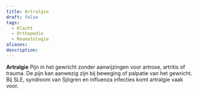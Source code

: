 ```yaml
---
title: Artralgie
draft: false
tags:
  - Klacht
  - Orthopedie
  - Reumatologie
aliases: 
description:
---
```



**Artralgie**
Pijn in het gewricht zonder aanwijzingen voor artrose, artritis of trauma. De pijn kan aanwezig zijn bij beweging of palpatie van het gewricht. Bij SLE, syndroom van Sjögren en influenza infecties komt artralgie vaak voor.
